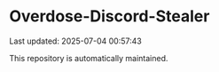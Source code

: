 # Overdose-Discord-Stealer

Last updated: 2025-07-04 00:57:43

This repository is automatically maintained.
